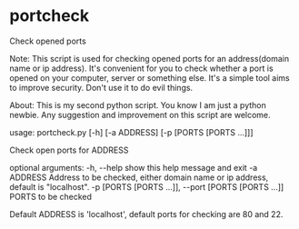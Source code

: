 portcheck
=========

Check opened ports


Note: 
This script is used for checking opened ports for an address(domain name or ip address). It's convenient for you to check whether a port is opened on your computer, server or something else. It's a simple tool aims to improve security.
Don't use it to do evil things.

About: 
This is my second python script. You know I am just a python newbie. Any
suggestion and improvement on this script are welcome.




usage: portcheck.py [-h] [-a ADDRESS] [-p [PORTS [PORTS ...]]]

Check open ports for ADDRESS

optional arguments:
  -h, --help            show this help message and exit
  -a ADDRESS            Address to be checked, either domain name or ip
                        address, default is "localhost".
  -p [PORTS [PORTS ...]], --port [PORTS [PORTS ...]]
                        PORTS to be checked

Default ADDRESS is 'localhost', default ports for checking are 80 and 22.                     
